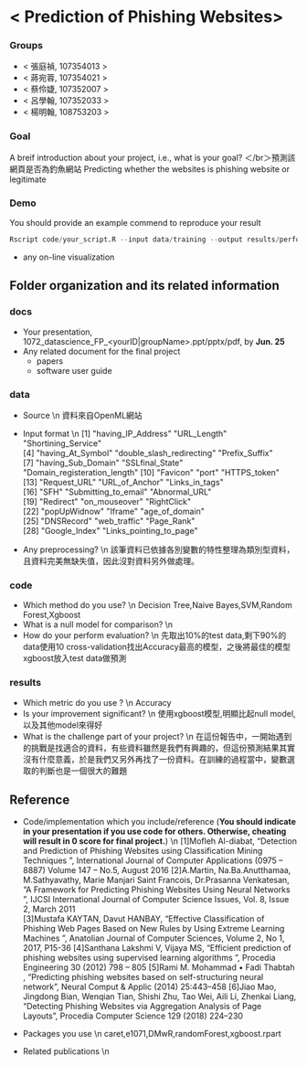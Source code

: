 # < Prediction of Phishing Websites>

### Groups
* < 張庭禎, 107354013 >
* < 蔣宛蓉, 107354021 >
* < 蔡伶婕, 107352007 >
* < 呂學翰, 107352033 >
* < 楊明翰, 108753203 >

### Goal
A breif introduction about your project, i.e., what is your goal?
＜/br＞預測該網頁是否為釣魚網站
Predicting whether the websites is phishing website or legitimate

### Demo 
You should provide an example commend to reproduce your result
```R
Rscript code/your_script.R --input data/training --output results/performance.tsv
```
* any on-line visualization

## Folder organization and its related information

### docs
* Your presentation, 1072_datascience_FP_<yourID|groupName>.ppt/pptx/pdf, by **Jun. 25**
* Any related document for the final project
  * papers
  * software user guide

### data

* Source \n
資料來自OpenML網站
* Input format \n
[1] "having_IP_Address"           "URL_Length"                  "Shortining_Service"         
[4] "having_At_Symbol"            "double_slash_redirecting"    "Prefix_Suffix"              
[7] "having_Sub_Domain"           "SSLfinal_State"              "Domain_registeration_length"
[10] "Favicon"                     "port"                        "HTTPS_token"                
[13] "Request_URL"                 "URL_of_Anchor"               "Links_in_tags"              
[16] "SFH"                         "Submitting_to_email"         "Abnormal_URL"               
[19] "Redirect"                    "on_mouseover"                "RightClick"                 
[22] "popUpWidnow"                 "Iframe"                      "age_of_domain"              
[25] "DNSRecord"                   "web_traffic"                 "Page_Rank"                  
[28] "Google_Index"                "Links_pointing_to_page"  

* Any preprocessing? \n
該筆資料已依據各別變數的特性整理為類別型資料，且資料完美無缺失值，因此沒對資料另外做處理。

### code

* Which method do you use? \n
Decision Tree,Naive Bayes,SVM,Random Forest,Xgboost
* What is a null model for comparison? \n
* How do your perform evaluation? \n
先取出10%的test data,剩下90%的data使用10 cross-validation找出Accuracy最高的模型，之後將最佳的模型xgboost放入test data做預測
### results

* Which metric do you use ? \n
Accuracy
* Is your improvement significant? \n
使用xgboost模型,明顯比起null model,以及其他model來得好
* What is the challenge part of your project? \n
在這份報告中，一開始遇到的挑戰是找適合的資料，有些資料雖然是我們有興趣的，但這份預測結果其實沒有什麼意義，於是我們又另外再找了一份資料。在訓練的過程當中，變數選取的判斷也是一個很大的難題
## Reference
* Code/implementation which you include/reference (__You should indicate in your presentation if you use code for others. Otherwise, cheating will result in 0 score for final project.__) \n
[1]Mofleh Al-diabat, “Detection and Prediction of Phishing Websites using Classification Mining Techniques ”, International Journal of Computer Applications (0975 – 8887) Volume 147 – No.5, August 2016 
[2]A.Martin, Na.Ba.Anutthamaa, M.Sathyavathy, Marie Manjari Saint Francois,  Dr.Prasanna Venkatesan, “A Framework for Predicting Phishing Websites Using Neural Networks ”, IJCSI International Journal of Computer Science Issues, Vol. 8, Issue 2, March 2011  
[3]Mustafa KAYTAN, Davut HANBAY, “Effective Classification of Phishing Web Pages Based on New Rules by Using Extreme Learning Machines ”, Anatolian Journal of Computer Sciences, Volume 2, No 1, 2017, P15-36
[4]Santhana Lakshmi V, Vijaya MS, “Efficient  prediction of phishing websites using supervised learning algorithms ”, Procedia Engineering 30 (2012) 798 – 805
[5]Rami M. Mohammad • Fadi Thabtah , “Predicting phishing websites based on self-structuring neural network”, Neural Comput & Applic (2014) 25:443–458
[6]Jiao Mao, Jingdong Bian, Wenqian Tian, Shishi Zhu, Tao Wei, Aili Li,  Zhenkai Liang, “Detecting Phishing Websites via Aggregation Analysis of Page Layouts”, Procedia Computer Science 129 (2018) 224–230

* Packages you use \n
caret,e1071,DMwR,randomForest,xgboost.rpart
* Related publications \n


